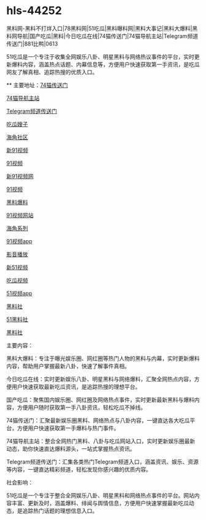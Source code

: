# hls-44252
黑料网-黑料不打烊入口|78黑料网|51吃瓜|黑料曝料网|黑料大事记|黑料大爆料|黑料网导航|国产吃瓜|黑料|今日吃瓜在线|74猫传送门|74猫导航主站|Telegram频道传送门|881比鸭|0613

51吃瓜是一个专注于收集全网娱乐八卦、明星黑料与网络热议事件的平台，实时更新爆料内容，涵盖热点话题、内幕信息等，方便用户快速获取第一手资讯，是吃瓜网友了解真相、追踪热搜的优质入口。

** 主要地址：<a href="https://74mao.com/">74猫传送门</a>

<a href="https://74mao.com/">74猫导航主站</a>

<a href="https://74mao.com/">Telegram频道传送门</a>

<a href="https://hj-344.pages.dev/">吃瓜嫂子</a>

<a href="https://hj-348.pages.dev/">海角社区</a>

<a href="https://hj-356.pages.dev/">新91视频</a>

<a href="https://hj-357.pages.dev/">91视频</a>

<a href="https://hj-358.pages.dev/">新91视频网</a>

<a href="https://hj-361.pages.dev/">91视频</a>

<a href="https://hj-363.pages.dev/">黑料爆料</a>

<a href="https://hj-364.pages.dev/">91视频网站</a>

<a href="https://hj-376.pages.dev/">海角系列</a>

<a href="https://hj-382.pages.dev/">91视频app</a>

<a href="https://hj-177.pages.dev/">影音播放</a>

<a href="https://hj-188.pages.dev/">新51视频</a>

<a href="https://hj-193.pages.dev/">吃瓜视频</a>

<a href="https://hj-195.pages.dev/">51视频app</a>

<a href="https://hls-15.pages.dev/">黑料社</a>

<a href="https://hls-17.pages.dev/">51黑料社</a>

<a href="https://hls-19.pages.dev/">黑料社</a>

主要内容：

黑料大爆料：专注于曝光娱乐圈、网红圈等热门人物的黑料与内幕，实时更新爆料内容，帮助用户掌握最新八卦，快速了解事件真相。

今日吃瓜在线：实时更新娱乐八卦、明星黑料与网络爆料，汇聚全网热点内容，方便用户快速获取最新吃瓜资讯，是追踪热搜的理想平台。

国产吃瓜：聚焦国内娱乐圈、网红圈及网络热点事件，实时更新最新黑料与爆料内容，方便用户随时获取第一手八卦资讯，轻松吃瓜不掉线。

74猫传送门：汇聚最新娱乐圈黑料、网络热点与八卦内容，一键直达各大吃瓜平台，方便用户快速获取第一手爆料与热门事件。

74猫导航主站：整合全网热门黑料、八卦与吃瓜网站入口，实时更新娱乐圈最新动态，助你快速直达爆料源头，一站式掌握热点资讯。

Telegram频道传送门：汇集各类热门Telegram频道入口，涵盖资讯、娱乐、资源等内容，一键直达精彩频道，轻松发现你感兴趣的优质内容。

社会影响：

51吃瓜是一个专注于整合全网娱乐八卦、明星黑料和网络热点事件的平台。网站内容丰富、更新及时，涵盖爆料、绯闻与舆情信息，方便用户快速掌握最新吃瓜动态，是追踪热门话题的理想信息入口。
